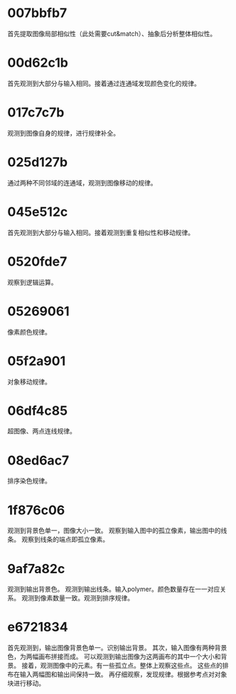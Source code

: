 # 007bbfb7
首先提取图像局部相似性（此处需要cut&match）、抽象后分析整体相似性。
# 00d62c1b
首先观测到大部分与输入相同。接着通过连通域发现颜色变化的规律。
# 017c7c7b
观测到图像自身的规律，进行规律补全。
# 025d127b
通过两种不同邻域的连通域，观测到图像移动的规律。
# 045e512c
首先观测到大部分与输入相同。接着观测到重复相似性和移动规律。
# 0520fde7
观察到逻辑运算。
# 05269061
像素颜色规律。
# 05f2a901
对象移动规律。
# 06df4c85
超图像、两点连线规律。
# 08ed6ac7
排序染色规律。

# 1f876c06
观测到背景色单一，图像大小一致。
观察到输入图中的孤立像素，输出图中的线条。
观察到线条的端点即孤立像素。

# 9af7a82c
观测到输出背景色。
观测到输出线条。输入polymer。颜色数量存在一一对应关系。
观测到像素数量一致。观测到排序规律。

# e6721834
首先观测到，输出图像背景色单一。识别输出背景。
其次，输入图像有两种背景色，为两幅画布拼接而成。
可以观测到输出图像为这两画布的其中一个大小和背景。
接着，观测图像中的元素。有一些孤立点。整体上观察这些点。
这些点的排布在输入两幅图和输出间保持一致。
再仔细观察，发现规律。根据参考点对对象块进行移动。
